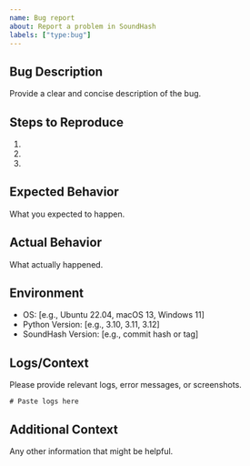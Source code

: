 ```yaml
---
name: Bug report
about: Report a problem in SoundHash
labels: ["type:bug"]
---
```


## Bug Description

Provide a clear and concise description of the bug.

## Steps to Reproduce

1.
2.
3.

## Expected Behavior

What you expected to happen.

## Actual Behavior

What actually happened.

## Environment

- OS: [e.g., Ubuntu 22.04, macOS 13, Windows 11]
- Python Version: [e.g., 3.10, 3.11, 3.12]
- SoundHash Version: [e.g., commit hash or tag]

## Logs/Context

Please provide relevant logs, error messages, or screenshots.

```
# Paste logs here
```

## Additional Context

Any other information that might be helpful.
